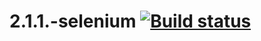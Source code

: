 # 2.1.1.-selenium [![Build status](https://ci.appveyor.com/api/projects/status/72gxiounf0n11wk6?svg=true)](https://ci.appveyor.com/project/melomanos/2-1-1-selenium)
